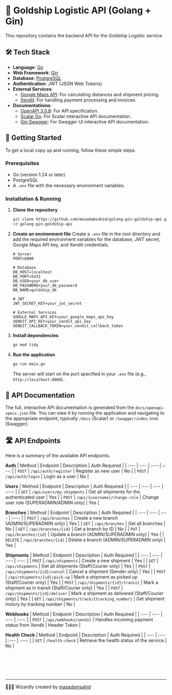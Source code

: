# 🚚 Goldship Logistic API (Golang + Gin)

This repository contains the backend API for the Goldship Logistic service.


## 🛠️ Tech Stack

*   **Language**: [Go](https://go.dev/)
*   **Web Framework**: [Gin](https://gin-gonic.com/)
*   **Database**: [PostgreSQL](https://www.postgresql.org/)
*   **Authentication**: JWT (JSON Web Tokens)
*   **External Services**:
    *   [Google Maps API](https://developers.google.com/maps): For calculating distances and shipment pricing.
    *   [Xendit](https://www.xendit.co/): For handling payment processing and invoices.
*   **Documentatiions**:
    *   [OpenAPI 3.0.8](https://www.openapis.org/): For API specification.
    *   [Scalar Go](https://github.com/bdpiprava/scalar-go): For Scalar interactive API documentation.
    *   [Gin Swagger](https://github.com/swaggo/gin-swagger): For Swagger UI interactive API documentation.

## 🚀 Getting Started

To get a local copy up and running, follow these simple steps.

### Prerequisites

*   Go (version 1.24 or later)
*   PostgreSQL
*   A `.env` file with the necessary environment variables.

### Installation & Running

1.  **Clone the repository**
    ```sh
    git clone https://github.com/masadamsahid/golang-gin-goldship-api.git
    cd golang-gin-goldship-api
    ```

2.  **Create an environment file**
    Create a `.env` file in the root directory and add the required environment variables for the database, JWT secret, Google Maps API key, and Xendit credentials.
    ```env
    # Server
    PORT=8080

    # Database
    DB_HOST=localhost
    DB_PORT=5432
    DB_USER=your_db_user
    DB_PASSWORD=your_db_password
    DB_NAME=goldship_db

    # JWT
    JWT_SECRET_KEY=your_jwt_secret

    # External Services
    GOOGLE_MAPS_API_KEY=your_google_maps_api_key
    XENDIT_API_KEY=your_xendit_api_key
    XENDIT_CALLBACK_TOKEN=your_xendit_callback_token
    ```

3.  **Install dependencies**
    ```sh
    go mod tidy
    ```

4.  **Run the application**
    ```sh
    go run main.go
    ```
    The server will start on the port specified in your `.env` file (e.g., `http://localhost:8080`).

## 📖 API Documentation

The full, interactive API documentation is generated from the `docs/openapi-specs.json` file. You can view it by running the application and navigating to the appropriate endpoint, typically `/docs` (Scalar) or `/swagger/index.html` (Swagger).

## 🛣️ API Endpoints

Here is a summary of the available API endpoints.

**Auth**
| Method | Endpoint | Description | Auth Required |
| :--- | :--- | :--- | :---: |
| `POST` | `/api/auth/register` | Register as new user | No |
| `POST` | `/api/auth/login` | Login as a user | No |

**Users**
| Method | Endpoint | Description | Auth Required |
| :--- | :--- | :--- | :---: |
| `GET` | `/api/users/my-shipments` | Get all shipments for the authenticated user | Yes |
| `POST` | `/api/{username}/change-role` | Change user role (SUPERADMIN/ADMIN only) | Yes |

**Branches**
| Method | Endpoint | Description | Auth Required |
| :--- | :--- | :--- | :---: |
| `POST` | `/api/branches` | Create a new branch (ADMIN/SUPERADMIN only) | Yes |
| `GET` | `/api/branches` | Get all branches | No |
| `GET` | `/api/branches/{id}` | Get a branch by ID | No |
| `PUT` | `/api/branches/{id}` | Update a branch (ADMIN/SUPERADMIN only) | Yes |
| `DELETE` | `/api/branches/{id}` | Delete a branch (ADMIN/SUPERADMIN only) | Yes |

**Shipments**
| Method | Endpoint | Description | Auth Required |
| :--- | :--- | :--- | :---: |
| `POST` | `/api/shipments` | Create a new shipment | Yes |
| `GET` | `/api/shipments` | Get all shipments (Staff/Courier only) | Yes |
| `POST` | `/api/shipments/{id}/cancel` | Cancel a shipment (Sender only) | Yes |
| `POST` | `/api/shipments/{id}/pick-up` | Mark a shipment as picked up (Staff/Courier only) | Yes |
| `POST` | `/api/shipments/{id}/transit` | Mark a shipment as in transit (Staff/Courier only) | Yes |
| `POST` | `/api/shipments/{id}/deliver` | Mark a shipment as delivered (Staff/Courier only) | Yes |
| `GET` | `/api/shipments/track/{tracking_number}` | Get shipment history by tracking number | No |

**Webhooks**
| Method | Endpoint | Description | Auth Required |
| :--- | :--- | :--- | :---: |
| `POST` | `/api/webhooks/xendit` | Handles incoming payment status from Xendit | Header Token |

**Health Check**
| Method | Endpoint | Description | Auth Required |
| :--- | :--- | :--- | :---: |
| `GET` | `/health-check` | Retrieve the health status of the service | No |


<br>
<br>
<br>
<br>

---

🧙‍♂️✨ Wizardly created by [masadamsahid](https://github.com/masadamsahid)